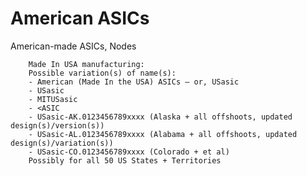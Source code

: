 # American ASICs

American-made ASICs, Nodes

        Made In USA manufacturing:
	    Possible variation(s) of name(s):
	    - American (Made In the USA) ASICs – or, USasic
	    - USasic
	    - MITUSasic
	    - <ASIC
	    - USasic-AK.0123456789xxxx (Alaska + all offshoots, updated design(s)/version(s))
	    - USasic-AL.0123456789xxxx (Alabama + all offshoots, updated design(s)/variation(s))
	    - USasic-CO.0123456789xxxx (Colorado + et al)
        Possibly for all 50 US States + Territories
